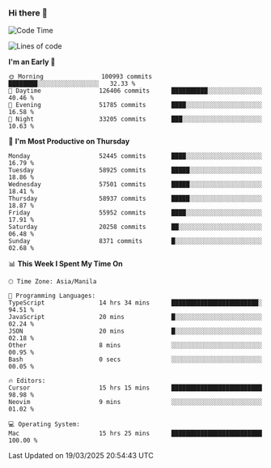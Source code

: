 ### Hi there 👋

<!--START_SECTION:waka-->
![Code Time](http://img.shields.io/badge/Code%20Time-5%2C946%20hrs%2051%20mins-blue)

![Lines of code](https://img.shields.io/badge/From%20Hello%20World%20I%27ve%20Written-120.0%20million%20lines%20of%20code-blue)

**I'm an Early 🐤** 

```text
🌞 Morning                100993 commits      ████████░░░░░░░░░░░░░░░░░   32.33 % 
🌆 Daytime                126406 commits      ██████████░░░░░░░░░░░░░░░   40.46 % 
🌃 Evening                51785 commits       ████░░░░░░░░░░░░░░░░░░░░░   16.58 % 
🌙 Night                  33205 commits       ███░░░░░░░░░░░░░░░░░░░░░░   10.63 % 
```
📅 **I'm Most Productive on Thursday** 

```text
Monday                   52445 commits       ████░░░░░░░░░░░░░░░░░░░░░   16.79 % 
Tuesday                  58925 commits       █████░░░░░░░░░░░░░░░░░░░░   18.86 % 
Wednesday                57501 commits       █████░░░░░░░░░░░░░░░░░░░░   18.41 % 
Thursday                 58937 commits       █████░░░░░░░░░░░░░░░░░░░░   18.87 % 
Friday                   55952 commits       ████░░░░░░░░░░░░░░░░░░░░░   17.91 % 
Saturday                 20258 commits       ██░░░░░░░░░░░░░░░░░░░░░░░   06.48 % 
Sunday                   8371 commits        █░░░░░░░░░░░░░░░░░░░░░░░░   02.68 % 
```


📊 **This Week I Spent My Time On** 

```text
🕑︎ Time Zone: Asia/Manila

💬 Programming Languages: 
TypeScript               14 hrs 34 mins      ████████████████████████░   94.51 % 
JavaScript               20 mins             █░░░░░░░░░░░░░░░░░░░░░░░░   02.24 % 
JSON                     20 mins             █░░░░░░░░░░░░░░░░░░░░░░░░   02.18 % 
Other                    8 mins              ░░░░░░░░░░░░░░░░░░░░░░░░░   00.95 % 
Bash                     0 secs              ░░░░░░░░░░░░░░░░░░░░░░░░░   00.05 % 

🔥 Editors: 
Cursor                   15 hrs 15 mins      █████████████████████████   98.98 % 
Neovim                   9 mins              ░░░░░░░░░░░░░░░░░░░░░░░░░   01.02 % 

💻 Operating System: 
Mac                      15 hrs 25 mins      █████████████████████████   100.00 % 
```


 Last Updated on 19/03/2025 20:54:43 UTC
<!--END_SECTION:waka-->


<!--
**rad182/rad182** is a ✨ _special_ ✨ repository because its `README.md` (this file) appears on your GitHub profile.

Here are some ideas to get you started:

- 🔭 I’m currently working on ...
- 🌱 I’m currently learning ...
- 👯 I’m looking to collaborate on ...
- 🤔 I’m looking for help with ...
- 💬 Ask me about ...
- 📫 How to reach me: ...
- 😄 Pronouns: ...
- ⚡ Fun fact: ...
-->
